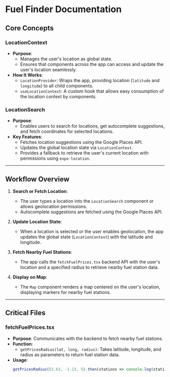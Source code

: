 # Fuel Finder Documentation

## Core Concepts

### **LocationContext**
- **Purpose**: 
  - Manages the user's location as global state.
  - Ensures that components across the app can access and update the user's location seamlessly.
- **How It Works**:
  - `LocationProvider`: Wraps the app, providing location (`latitude` and `longitude`) to all child components.
  - `useLocationContext`: A custom hook that allows easy consumption of the location context by components.

### **LocationSearch**
- **Purpose**: 
  - Enables users to search for locations, get autocomplete suggestions, and fetch coordinates for selected locations.
- **Key Features**:
  - Fetches location suggestions using the Google Places API.
  - Updates the global location state via `LocationContext`.
  - Provides a fallback to retrieve the user's current location with permissions using `expo-location`.

---

## Workflow Overview

1. **Search or Fetch Location**:
   - The user types a location into the `LocationSearch` component or allows geolocation permissions.
   - Autocomplete suggestions are fetched using the Google Places API.

2. **Update Location State**:
   - When a location is selected or the user enables geolocation, the app updates the global state (`LocationContext`) with the latitude and longitude.

3. **Fetch Nearby Fuel Stations**:
   - The app calls the `fetchFuelPrices.tsx` backend API with the user's location and a specified radius to retrieve nearby fuel station data.

4. **Display on Map**:
   - The `Map` component renders a map centered on the user's location, displaying markers for nearby fuel stations.

---

## Critical Files

### **fetchFuelPrices.tsx**
- **Purpose**: Communicates with the backend to fetch nearby fuel stations.
- **Function**:
  - `getPricesRadius(lat, long, radius)`: Takes latitude, longitude, and radius as parameters to return fuel station data.
- **Usage**:
  ```javascript
  getPricesRadius(52.63, -1.13, 5).then(stations => console.log(stations));


